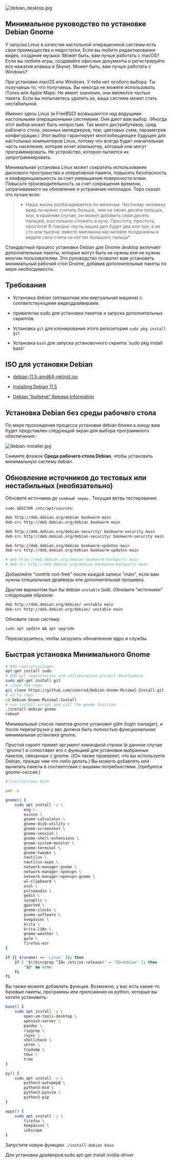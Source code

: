 ![debian_desktop.jpg](debian_desktop.jpg)

## Минимальное руководство по установке Debian Gnome

У запуска Linux в качестве настольной операционной системы есть свои преимущества и недостатки. Если вы любите редактирование видео, создание музыки. Может быть, вам лучше работать с macOS? Если вы любите игры, создавайте офисные документы и регистрируйте все нажатия клавиш в Skynet. Может быть, вам лучше работать с Windows?

При установке macOS или Windows. У тебя нет особого выбора. Ты получаешь то, что получаешь. Вы никогда не можете использовать iTunes или Apple Maps. Не имеет значения, они являются частью пакета. Если вы попытаетесь удалить их, ваша система может стать нестабильной.

Именно здесь Linux (и FreeBSD) возвышаются над ведущими настольными операционными системами. Они дают вам выбор. (Иногда этот выбор может быть непростым. Так много дистрибутивов, сред рабочего стола, оконных менеджеров, тем, цветовых схем, параметров конфигурации.) Этот выбор гарантирует многообещающее будущее для настольных компьютеров Linux, потому что всегда будет значительная часть населения, которая хочет компьютер, который они могут программировать. Не устройство, которое пытается их запрограммировать.

Минимальная установка Linux может сократить использование дискового пространства и оперативной памяти, повысить безопасность и конфиденциальность за счет уменьшения поверхности атаки. Повысьте производительность за счет сокращения времени, затрачиваемого на обновление и устранение неполадок. Торо сказал это лучше всех:

> * Наша жизнь разбазаривается по мелочам. Честному человеку вряд ли нужно считать больше, чем на своих десяти пальцах, или, в крайнем случае, он может добавить свои десять пальцев, а остальное сложить в кучу. Простота, простота, простота! Я говорю: пусть ваших дел будет два или три, а не сто или тысяча; вместо миллиона насчитайте полдюжины и ведите свои счета на ногтях большого пальца*.

Стандартный процесс установки Debian для Gnome desktop включает дополнительные пакеты, которые могут быть не нужны или не нужны многим пользователям. Это руководство позволит вам установить минимальный рабочий стол Gnome, добавив дополнительные пакеты по мере необходимости.

## Требования

* Установка debian (аппаратная или виртуальная машина) с соответствующими видеодрайверами.

* привилегии sudo для установки пакетов и запуска дополнительных скриптов.

* Установка `git` для клонирования этого репозитория `sudo pkg install git`

* Установка `bash` для запуска установочного скрипта `sudo pkg install bash'

## ISO для установки Debian

* [debian-11.5-amd64-netinst.iso](https://cdimage.debian.org/debian-cd/current/amd64/iso-dvd/debian-11.5.0-amd64-DVD-1.iso)

* [Installing Debian 11.5](https://www.debian.org/releases/bullseye/debian-installer/)

* [Debian “bullseye” Release Information](https://www.debian.org/releases/bullseye/)

## Установка Debian без среды рабочего стола

По мере прохождения процесса установки debian ближе к концу вам будет представлен следующий экран для выбора программного обеспечения::

![debian-installer.jpg](debian-installer.jpg)

Снимите флажок **Среда рабочего стола Debian**, чтобы установить минимальную систему debian.

## Обновление источников до тестовых или нестабильных (необязательно)

Обновите источники до `книжный червь.` Текущая ветвь тестирования.

`sudo $EDITOR /etc/apt/sources`:

```bash
deb http://deb.debian.org/debian bookworm main
deb-src http://deb.debian.org/debian bookworm main

deb http://deb.debian.org/debian-security/ bookworm-security main
deb-src http://deb.debian.org/debian-security/ bookworm-security main

deb http://deb.debian.org/debian bookworm-updates main
deb-src http://deb.debian.org/debian bookworm-updates main

# deb http://deb.debian.org/debian bookworm-backports main
# deb-src http://deb.debian.org/debian bookworm-backports main
```

Добавляйте "contrib non-free" после каждой записи "main", если вам нужны специальные драйверы или дополнительная прошивка.

Другим вариантом был бы debian `unstable` (sid). Обновите "источники" следующим образом:

```bash
deb http://deb.debian.org/debian/ unstable main
deb-src http://deb.debian.org/debian/ unstable main
```

Обновите свою систему:

```bash
sudo apt update && apt upgrade
```

Перезагрузитесь, чтобы загрузить обновленное ядро и службы.

## Быстрая установка Минимального Gnome

```bash
# Add root privileges
apt-get install sudo
# Add git repositories and collaborative project development
sudo apt-get install git
# clone the repo
git clone https://github.com/coonrad/Debian-Gnome-Minimal-Install.git
# cd to repo
cd Debian-Gnome-Minimal-Install
# run install script and call the gnome function
./install-debian gnome
reboot
```
Минимальный список пакетов gnome установит gdm (login manager), и после перезагрузки у вас должна быть полностью функциональная минимальная установка gnome.

Простой скрипт примет аргумент командной строки (в данном случае 'gnome') и сопоставит его с функцией для установки выбранных пакетов, связанных с gnome. ((Он также проверяет, что вы используете Debian, прежде чем что-либо делать.) Вы можете добавлять или вычитать пакеты в соответствии с вашими потребностями. (требуется gnome-сессия.)

```bash
#!/usr/bin/env bash

set -e

gnome() {
    sudo apt install -y \
        eog \
        evince \
        gnome-calculator \
        gnome-disk-utility \
        gnome-screenshot \
        gnome-session \
        gnome-shell-extensions \
        gnome-system-monitor \
        gnome-terminal \
        gnome-tweaks \
        nautilus \
        nautilus-wipe \
        network-manager-gnome \
        network-manager-openvpn \
        network-manager-openvpn-gnome \
        wl-clipboard \
        xsel \
        pulseaudio \
        gedit \
        synaptic \
        gparted \
        gnome-clocks \
        gnome-software \
        keepassxc \
        krita \
        krita-l10n \
        gnome-weather \
        gufw \
        firefox-esr
}

if [[ $(uname) == 'Linux' ]]; then
    if [ "$(/bin/grep ^ID= /etc/os-release)" = "ID=debian" ]; then
        "$@" && echo
    fi
fi
```

Вы также можете добавлять функции. Возможно, у вас есть какие-то базовые пакеты, программы или приложения на python, которые вы хотите установить:

```bash
base() {
    sudo apt install -y \
        open-vm-tools-desktop \
        openssh-server \
        pandoc \
        ripgrep \
        rsync \
        shellcheck \
        shfmt \
        tcpdump \
        tmux \
        tree
}

py() {
    sudo apt install -y \
        python3-autopep8 \
        python3-bs4 \
        python3-pynvim \
        python3-pip
}

apps() {
    sudo apt install -y \
        firefox \
        keepassxc \
        inkscape
}
```

Запустите новую функцию `./install-debian base`


Для установки драйверов:sudo apt-get install nvidia-driver
